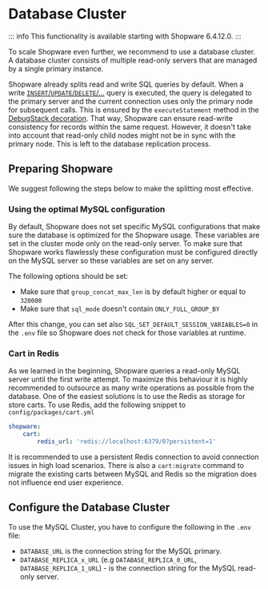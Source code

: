 # Database Cluster

::: info
This functionality is available starting with Shopware 6.4.12.0.
:::

To scale Shopware even further, we recommend to use a database cluster. A database cluster consists of multiple read-only servers that are managed by a single primary instance.

Shopware already splits read and write SQL queries by default. When a write  [`INSERT`/`UPDATE`/`DELETE`/...](https://github.com/shopware/platform/blob/v6.4.11.1/src/Core/Profiling/Doctrine/DebugStack.php#L48) query is executed, the query is delegated to the primary server and the current connection uses only the primary node for subsequent calls. This is ensured by the `executeStatement` method in the [DebugStack decoration](https://github.com/shopware/platform/blob/v6.4.11.1/src/Core/Profiling/Doctrine/DebugStack.php#L48).
That way, Shopware can ensure read-write consistency for records within the same request. However, it doesn't take into account that read-only child nodes might not be in sync with the primary node. This is left to the database replication process.

## Preparing Shopware

We suggest following the steps below to make the splitting most effective.

### Using the optimal MySQL configuration

By default, Shopware does not set specific MySQL configurations that make sure the database is optimized for the Shopware usage.
These variables are set in the cluster mode only on the read-only server. To make sure that Shopware works flawlessly these configuration must be configured directly on the MySQL server so these variables are set on any server.

The following options should be set:

- Make sure that `group_concat_max_len` is by default higher or equal to `320000`
- Make sure that `sql_mode` doesn't contain `ONLY_FULL_GROUP_BY`

After this change, you can set also `SQL_SET_DEFAULT_SESSION_VARIABLES=0` in the `.env` file so Shopware does not check for those variables at runtime.

### Cart in Redis

As we learned in the beginning, Shopware queries a read-only MySQL server until the first write attempt. To maximize this behaviour it is highly recommended to outsource as many write operations as possible from the database. One of the easiest solutions is to use the Redis as storage for store carts.
To use Redis, add the following snippet to `config/packages/cart.yml`

```yml
shopware:
    cart:
        redis_url: 'redis://localhost:6379/0?persistent=1'
```

It is recommended to use a persistent Redis connection to avoid connection issues in high load scenarios. There is also a `cart:migrate` command to migrate the existing carts between MySQL and Redis so the migration does not influence end user experience.

## Configure the Database Cluster

To use the MySQL Cluster, you have to configure the following in the `.env` file:

- `DATABASE_URL` is the connection string for the MySQL primary.
- `DATABASE_REPLICA_x_URL` (e.g `DATABASE_REPLICA_0_URL`, `DATABASE_REPLICA_1_URL`) - is the connection string for the MySQL read-only server.
